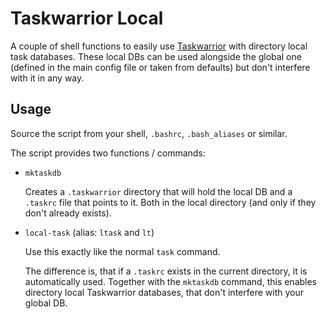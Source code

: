 # Taskwarrior Local

A couple of shell functions to easily use [Taskwarrior] with directory local
task databases. These local DBs can be used alongside the global one (defined in
the main config file or taken from defaults) but don't interfere with it in any
way.


## Usage

Source the script from your shell, `.bashrc`, `.bash_aliases` or similar.

The script provides two functions / commands:

* `mktaskdb`

  Creates a `.taskwarrior` directory that will hold the local DB and a `.taskrc`
  file that points to it. Both in the local directory (and only if they don't
  already exists).

* `local-task` (alias: `ltask` and `lt`)

  Use this exactly like the normal `task` command.

  The difference is, that if a `.taskrc` exists in the current directory, it is
  automatically used. Together with the `mktaskdb` command, this enables
  directory local Taskwarrior databases, that don't interfere with your global
  DB.


[Taskwarrior]: http://taskwarrior.org/
